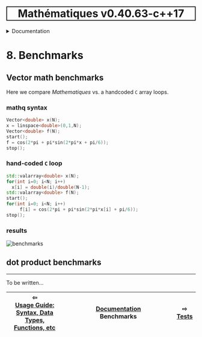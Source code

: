 <h1 style='border: 2px solid; text-align: center'>Mathématiques v0.40.63-c++17</h1>

<details>

<summary>Documentation</summary>

# [Documentation](../README.md)<br>
1. [License](../license/README.md)<br>
2. [About](../about/README.md)<br>
3. [Status, Planned Work & Release Notes](../status-release/README.md)<br>
4. [Description and Example Usage](../overview/README.md)<br>
5. [Installation](../installation/README.md)<br>
6. [Your First Mathématiques Project](../first-project/README.md)<br>
7. [Usage Guide: Syntax, Data Types, Functions, etc](../user-guide/README.md)<br>
8. _Benchmarks_ <br>
9. [Tests](../test/README.md)<br>
10. [Developer Guide: Modifying and Extending Mathématiques](../developer-guide/README.md)<br>


</details>



# 8. Benchmarks



## Vector math benchmarks 

Here we compare _Mathematiques_ vs. a handcoded `C` array loops.

### mathq syntax 
```C++
Vector<double> x(N);
x = linspace<double>(0,1,N);
Vector<double> f(N);
start();
f = cos(2*pi + pi*sin(2*pi*x + pi/6));
stop();
```

### hand-coded `C` loop 
```C++
std::valarray<double> x(N);
for(int i=0; i<N; i++)
  x[i] = double(i)/double(N-1);
std::valarray<double> f(N);
start();
for(int i=0; i<N; i++)
     f[i] = cos(2*pi + pi*sin(2*pi*x[i] + pi/6));
stop();
```
### results

![benchmarks](../files/benchmark.png)


## dot product benchmarks
---------------------------------------------------------------------------
To be written...


| ⇦ <br />[Usage Guide: Syntax, Data Types, Functions, etc](../user-guide/README.md)  | [Documentation](../README.md)<br />Benchmarks<br /><img width=1000/> | ⇨ <br />[Tests](../test/README.md)   |
| ------------ | :-------------------------------: | ------------ |

